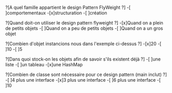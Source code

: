 ?[A quel famille appartient le design Pattern FlyWeight ?]
-[ ]comportementaux
-[x]structuration
-[ ]création

?[Quand doit-on utiliser le design pattern flyweight ?]
-[x]Quand on a plein de petits objets
-[ ]Quand on a peu de petits objets
-[ ]Quand on a un gros objet

?[Combien d'objet instancions nous dans l'exemple ci-dessus ?]
-[x]20
-[ ]10
-[ ]5

?[Dans quoi stock-on les objets afin de savoir s'ils existent déjà ?]
-[ ]une liste
-[ ]un tableau
-[x]une HashMap

?[Combien de classe sont nécessaire pour ce design pattern (main inclut) ?]
-[ ]4 plus une interface
-[x]3 plus une interface
-[ ]6 plus une interface
-[ ]10
